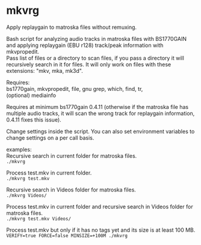 # mkvrg
Apply replaygain to matroska files without remuxing.

Bash script for analyzing audio tracks in matroska files with BS1770GAIN and applying replaygain (EBU r128) track/peak information with mkvpropedit.  
Pass list of files or a directory to scan files, if you pass a directory it will recursively search in it for files.
It will only work on files with these extensions: "mkv, mka, mk3d".

Requires:  
bs1770gain, mkvpropedit, file, gnu grep, which, find, tr,  
(optional) mediainfo

Requires at minimum bs1770gain 0.4.11 (otherwise if the matroska file has multiple audio tracks, it will scan the wrong track for replaygain information, 0.4.11 fixes this issue).

Change settings inside the script. You can also set environment variables to change settings on a per call basis.

examples:  
Recursive search in current folder for matroska files.  
`./mkvrg`

Process test.mkv in current folder.  
`./mkvrg test.mkv`

Recursive search in Videos folder for matroska files.  
`./mkvrg Videos/`

Process test.mkv in current folder and recursive search in Videos folder for matroska files.  
`./mkvrg test.mkv Videos/`

Process test.mkv but only if it has no tags yet and its size is at least 100 MB.
`VERIFY=true FORCE=false MINSIZE=+100M ./mkvrg`
